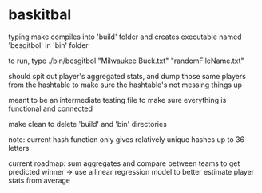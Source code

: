 # baskitbal

typing make compiles into 'build' folder and creates executable 
named 'besgitbol' in 'bin' folder

to run, type ./bin/besgitbol "Milwaukee Buck.txt" "randomFileName.txt"

should spit out player's aggregated stats, and dump those same players from
the hashtable to make sure the hashtable's not messing things up

meant to be an intermediate testing file to make sure everything is functional 
and connected

make clean to delete 'build' and 'bin' directories 

note: current hash function only gives relatively unique hashes up to 36 letters

current roadmap: sum aggregates and compare between teams to get predicted winner
-> use a linear regression model to better estimate player stats from average